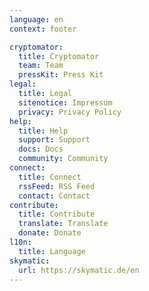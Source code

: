 ```yaml
---
language: en
context: footer

cryptomator:
  title: Cryptomator
  team: Team
  pressKit: Press Kit
legal:
  title: Legal
  sitenotice: Impressum
  privacy: Privacy Policy
help:
  title: Help
  support: Support
  docs: Docs
  community: Community
connect:
  title: Connect
  rssFeed: RSS Feed
  contact: Contact
contribute:
  title: Contribute
  translate: Translate
  donate: Donate
l10n:
  title: Language
skymatic:
  url: https://skymatic.de/en
---
```

